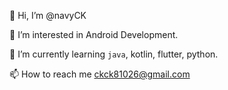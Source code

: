 👋 Hi, I’m @navyCK

👀 I’m interested in Android Development.

🌱 I’m currently learning `java`, kotlin, flutter, python.

📫 How to reach me ckck81026@gmail.com
